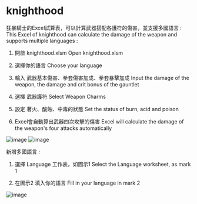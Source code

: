 # knighthood

狂暴騎士的Excel試算表，可以計算武器搭配各護符的傷害，並支援多國語言 :
This Excel of knighthood can calculate the damage of the weapon and supports multiple languages :

1. 開啟 knighthood.xlsm
   Open knighthood.xlsm

2. 選擇你的語言
   Choose your language
   
2. 輸入 武器基本傷害、拳套傷害加成、拳套暴擊加成
   Input the damage of the weapon, the damage and crit bonus of the gauntlet
   
3. 選擇 武器護符
   Select Weapon Charms
   
4. 設定 著火、酸蝕、中毒的狀態
   Set the status of burn, acid and poison

5. Excel會自動算出武器四次攻擊的傷害
   Excel will calculate the damage of the weapon's four attacks automatically

![image](https://github.com/bwm0822/knighthood/blob/main/Fig_1.png)
![image](https://github.com/bwm0822/knighthood/blob/main/Fig_2.png)

新增多國語言 :

1. 選擇 Language 工作表，如圖示1
   Select the Language worksheet, as mark 1
   
2. 在圖示2 填入你的語言
   Fill in your language in mark 2

![image](https://github.com/bwm0822/knighthood/blob/main/Fig_3.png)

